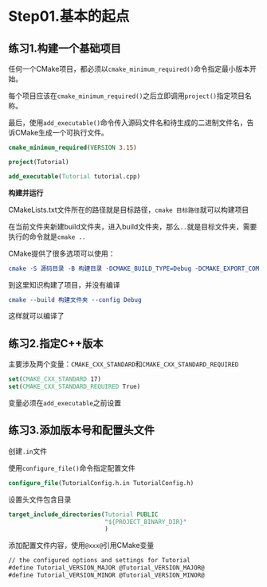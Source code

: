 # Step01.基本的起点

## 练习1.构建一个基础项目

任何一个CMake项目，都必须以`cmake_minimum_required()`命令指定最小版本开始。

每个项目应该在`cmake_minimum_required()`之后立即调用`project()`指定项目名称。

最后，使用`add_executable()`命令传入源码文件名和待生成的二进制文件名，告诉CMake生成一个可执行文件。

```cmake
cmake_minimum_required(VERSION 3.15)

project(Tutorial)

add_executable(Tutorial tutorial.cpp)

```

**构建并运行**

CMakeLists.txt文件所在的路径就是目标路径，`cmake 目标路径`就可以构建项目

在当前文件夹新建build文件夹，进入build文件夹，那么`..`就是目标文件夹，需要执行的命令就是`cmake ..`

CMake提供了很多选项可以使用：

```cmake
cmake -S 源码目录 -B 构建目录 -DCMAKE_BUILD_TYPE=Debug -DCMAKE_EXPORT_COMPILE_COMMANDS=ON
```

到这里知识构建了项目，并没有编译

```cmake
cmake --build 构建文件夹 --config Debug
```

这样就可以编译了

## 练习2.指定C++版本

主要涉及两个变量：`CMAKE_CXX_STANDARD`和`CMAKE_CXX_STANDARD_REQUIRED`

```cmake
set(CMAKE_CXX_STANDARD 17)
set(CMAKE_CXX_STANDARD_REQUIRED True)
```

变量必须在`add_executable`之前设置

## 练习3.添加版本号和配置头文件

创建`.in`文件

使用`configure_file()`命令指定配置文件

```cmake
configure_file(TutorialConfig.h.in TutorialConfig.h)
```

设置头文件包含目录

```cmake
target_include_directories(Tutorial PUBLIC
                           "${PROJECT_BINARY_DIR}"
                           )
```

添加配置文件内容，使用`@xxx@`引用CMake变量

```txt
// the configured options and settings for Tutorial
#define Tutorial_VERSION_MAJOR @Tutorial_VERSION_MAJOR@
#define Tutorial_VERSION_MINOR @Tutorial_VERSION_MINOR@

```
